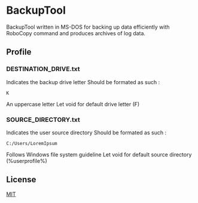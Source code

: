 # BackupTool
BackupTool written in MS-DOS for backing up data efficiently with RoboCopy command and produces archives of log data.

## Profile
### DESTINATION_DRIVE.txt
Indicates the backup drive letter
Should be formated as such : 
```
K
```
An uppercase letter
Let void for default drive letter (F)

### SOURCE_DIRECTORY.txt
Indicates the user source directory
Should be formated as such : 
```
C:/Users/LoremIpsum
```
Follows Windows file system guideline
Let void for default source directory (%userprofile%)

## License
[MIT](https://choosealicense.com/licenses/mit/)

